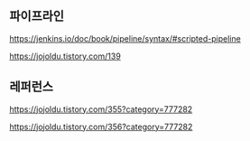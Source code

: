 ## 파이프라인 ##

https://jenkins.io/doc/book/pipeline/syntax/#scripted-pipeline

https://jojoldu.tistory.com/139


## 레퍼런스 ##

https://jojoldu.tistory.com/355?category=777282

https://jojoldu.tistory.com/356?category=777282

